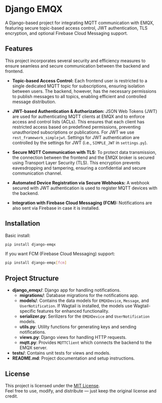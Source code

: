 # Django EMQX

A Django-based project for integrating MQTT communication with EMQX, featuring secure topic-based access control, JWT authentication, TLS encryption, and optional Firebase Cloud Messaging support.

## Features

This project incorporates several security and efficiency measures to ensure seamless and secure communication between the backend and frontend.

- **Topic-based Access Control:**
    Each frontend user is restricted to a single dedicated MQTT topic for subscriptions, ensuring isolation between users. The backend, however, has the necessary permissions to publish messages to all topics, enabling efficient and controlled message distribution.

- **JWT-based Authentication & Authorization:**
    JSON Web Tokens (JWT) are used for authenticating MQTT clients at EMQX and to enforce access and control lists (ACLs). This ensures that each client has restricted access based on predefined permissions, preventing unauthorized subscriptions or publications. For JWT we use `rest_framework_simplejwt`. Settings for JWT authentication are controlled by the settings for JWT (i.e., `SIMPLE_JWT` in `settings.py`).

- **Secure MQTT Communication with TLS:**
    To protect data transmission, the connection between the frontend and the EMQX broker is secured using Transport Layer Security (TLS). This encryption prevents eavesdropping and tampering, ensuring a confidential and secure communication channel.

- **Automated Device Registration via Secure Webhooks:**
    A webhook secured with JWT authentication is used to register MQTT devices with the backend.

- **Integration with Firebase Cloud Messaging (FCM):**
    Notifications are also sent via Firebase in case it is installed.

## Installation

Basic install:

```bash
pip install django-emqx
```
If you want FCM (Firebase Cloud Messaging) support:

```bash
pip install django-emqx[fcm]
```

## Project Structure

  - **django_emqx/**: Django app for handling notifications.
    - **migrations/**: Database migrations for the notifications app.
    - **models/**: Contains the data models for `EMQXDevice`, `Message`, and `UserNotification`. If Wagtail is installed, the models use Wagtail-specific features for enhanced functionality.
    - **serializer.py**: Serilizers for the `EMQXDevice` and `UserNotification` models.
    - **utils.py**: Utility functions for generating keys and sending notifications.
    - **views.py**: Django views for handling HTTP requests.
    - **mqtt.py**: Provides `MQTTClient` which connects the backend to the EMQX server.
  - **tests/**: Contains unit tests for views and models.
  - **README.md**: Project documentation and setup instructions.

## License

This project is licensed under the [MIT License](./LICENSE).  
Feel free to use, modify, and distribute — just keep the original license and credit.
